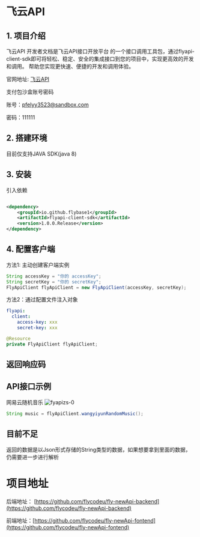 # 飞云API

## 1. 项目介绍

飞云API 开发者文档是飞云API接口开放平台 的一个接口调用工具包，通过flyapi-client-sdk即可将轻松、稳定、安全的集成接口到您的项目中，实现更高效的开发和调用。
帮助您实现更快速、便捷的开发和调用体验。

官网地址: [飞云API](http://39.104.23.173/)

支付包沙盒账号密码

账号：pfelyy3523@sandbox.com

密码：111111

## 2. 搭建环境

目前仅支持JAVA SDK(java 8)

## 3. 安装

引入依赖

```xml

<dependency>
    <groupId>io.github.flybase1</groupId>
    <artifactId>flyapi-client-sdk</artifactId>
    <version>1.0.0.Release</version>
</dependency>
```

## 4. 配置客户端

方法1: 主动创建客户端实例

```java
String accessKey = "你的 accessKey";
String secretKey = "你的 secretKey";
FlyApiClient flyApiClient = new FlyApiClient(accessKey, secretKey);
```

方法2：通过配置文件注入对象

```yml
flyapi:
  client:
    access-key: xxx
    secret-key: xxx
```

```java
@Resource
private FlyApiClient flyApiClient;
```

## 返回响应码

## API接口示例

网易云随机音乐
![fyapizs-0](https://flycodeu-1314556962.cos.ap-nanjing.myqcloud.com//codeCenterImg/202401141555941.png)

```java
String music = flyApiClient.wangyiyunRandomMusic();
```

## 目前不足

返回的数据是以Json形式存储的String类型的数据，如果想要拿到里面的数据，仍需要进一步进行解析

# 项目地址

后端地址： [https://github.com/flycodeu/fly-newApi-backend](https://github.com/flycodeu/fly-newApi-backend)

前端地址：[https://github.com/flycodeu/fly-newApi-fontend](https://github.com/flycodeu/fly-newApi-fontend)


